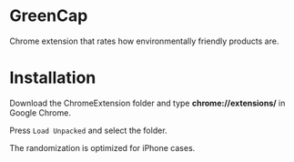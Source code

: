 # GreenCap
Chrome extension that rates how environmentally friendly products are.

# Installation
Download the ChromeExtension folder and type **chrome://extensions/** in Google Chrome.

Press `Load Unpacked` and select the folder.

The randomization is optimized for iPhone cases.

